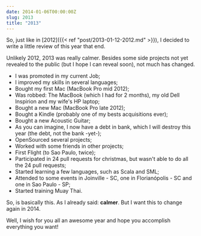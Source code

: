 ```yaml
---
date: 2014-01-06T00:00:00Z
slug: 2013
title: "2013"
---
```


So, just like in [2012]({{< ref "post/2013-01-12-2012.md" >}}), I decided to write a
little review of this year that end.

Unlikely 2012, 2013 was really calmer. Besides some side projects not yet
revealed to the public (but I hope I can reveal soon), not much has changed.

- I was promoted in my current Job;
- I improved my skills in several languages;
- Bought my first Mac (MacBook Pro mid 2012);
- Was robbed: The MacBook (which I had for 2 months), my old Dell Inspirion and
  my wife's HP laptop;
- Bought a new Mac (MacBook Pro late 2012);
- Bought a Kindle (probably one of my bests acquisitions ever);
- Bought a new Acoustic Guitar;
- As you can imagine, I now have a debt in bank, which I will destroy this year
  (the debt, not the bank -yet-);
- OpenSourced several projects;
- Worked with some friends in other projects;
- First Flight (to Sao Paulo, twice);
- Participated in 24 pull requests for christmas, but wasn't able to do all
  the 24 pull requests;
- Started learning a few languages, such as Scala and SML;
- Attended to some events in Joinville - SC, one in Florianópolis - SC and
  one in Sao Paulo - SP;
- Started training Muay Thai.

So, is basically this. As I already said: **calmer**. But I want this to change
again in 2014.

Well, I wish for you all an awesome year and hope you accomplish everything you
want!
